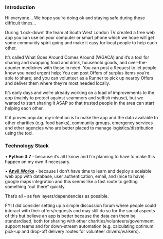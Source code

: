 ### Introduction

Hi everyone... We hope you’re doing ok and staying safe during these difficult times…

During ‘Lock-down’ the team at South West London TV created a free web app you can use on your computer or smart phone which we hope will get some community spirit going and make it easy for local people to help each other.

It’s called What Goes Around Comes Around (WGACA) and it’s a tool for sharing and swapping food and drink, household goods, and over-the-counter medicines with those in need. You can post a Request to let people know you need urgent help; You can post Offers of surplus items you’re able to share; and you can volunteer as a Runner to pick up nearby Offers and deliver them where they’re most needed locally.

It’s early days and we’re already working on a load of improvements to the app (mainly to protect against scammers and selfish misuse), but we wanted to start sharing it ASAP so that trusted people in the area can start helping each other.

If it proves popular, my intention is to make the app and the data available to other charities (e.g. food banks), community groups, emergency services and other agencies who are better placed to manage logistics/distribution using the tool.

### Technology Stack

• **Python 3.7** - because it’s all I know and I’m planning to have to make this happen on my own if necessary.

• **[Anvil.Works](https://anvil.works/)** - because I don’t have time to learn and deploy a scalable web app with database, user authentication, email, and (nice to have) google maps integration and this seems like a fast route to getting something “out there” quickly.

That’s all - as few layers/dependencies as possible.

FYI I did consider setting up a simple discussion forum where people could interact with their offers/requests and may still do so for the social aspects of this but believe an app is better because the data can them be standardised, both for sharing with other charities/volunteers/government support teams and for down-stream automation (e.g. calculating optimum pick-up and drop-off delivery routes for volunteer drivers/walkers).
